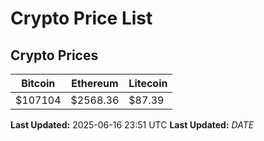 # Crypto Price List

## Crypto Prices
| Bitcoin | Ethereum | Litecoin |
| ------- | -------- | -------- |
| $107104 | $2568.36 | $87.39 |
**Last Updated:** 2025-06-16 23:51 UTC
**Last Updated:** $DATE$
